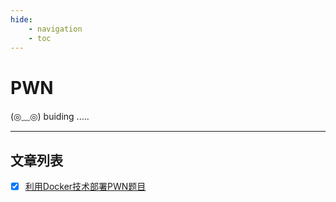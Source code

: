 ```yaml
---
hide:
    - navigation
    - toc
---
```

# PWN

<link rel="stylesheet" href="../../../css/index_ctf.css">
<div class="center-container">
  <state>(◎﹏◎)</state>
  <text>buiding</text>
  <text class="line">.....</text>
</div>

---

## 文章列表

+ [x] [利用Docker技术部署PWN题目](other/build-pwn.md)
